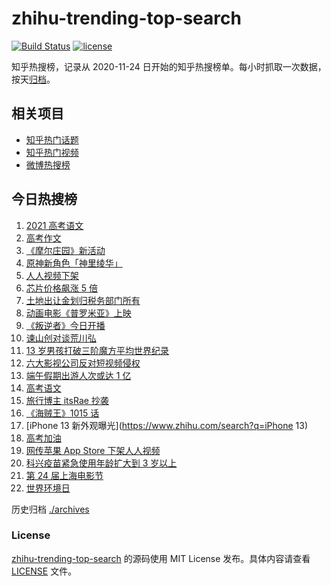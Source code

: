 # zhihu-trending-top-search

[![Build Status](https://github.com/justjavac/zhihu-trending-top-search/workflows/ci/badge.svg?branch=main)](https://github.com/justjavac/zhihu-trending-top-search/actions)
[![license](https://img.shields.io/github/license/justjavac/zhihu-trending-top-search)](https://github.com/justjavac/zhihu-trending-top-search/blob/main/LICENSE)

知乎热搜榜，记录从 2020-11-24 日开始的知乎热搜榜单。每小时抓取一次数据，按天[归档](./archives)。

## 相关项目

- [知乎热门话题](https://github.com/justjavac/zhihu-trending-hot-questions)
- [知乎热门视频](https://github.com/justjavac/zhihu-trending-hot-video)
- [微博热搜榜](https://github.com/justjavac/weibo-trending-hot-search)

## 今日热搜榜

<!-- BEGIN -->
<!-- 最后更新时间 Mon Jun 07 2021 23:26:25 GMT+0800 (China Standard Time) -->

1. [2021 高考语文](https://www.zhihu.com/search?q=高考语文)
2. [高考作文](https://www.zhihu.com/search?q=高考作文)
3. [《摩尔庄园》新活动](https://www.zhihu.com/search?q=摩尔庄园)
4. [原神新角色「神里绫华」](https://www.zhihu.com/search?q=原神)
5. [人人视频下架](https://www.zhihu.com/search?q=人人视频)
6. [芯片价格飙涨 5 倍](https://www.zhihu.com/search?q=芯片)
7. [土地出让金划归税务部门所有](https://www.zhihu.com/search?q=土地出让金)
8. [动画电影《普罗米亚》上映](https://www.zhihu.com/search?q=普罗米亚)
9. [《叛逆者》今日开播](https://www.zhihu.com/search?q=叛逆者)
10. [谏山创对谈荒川弘](https://www.zhihu.com/search?q=谏山创)
11. [13 岁男孩打破三阶魔方平均世界纪录](https://www.zhihu.com/search?q=魔方速拧)
12. [六大影视公司反对短视频侵权](https://www.zhihu.com/search?q=短视频侵权)
13. [端午假期出游人次或达 1 亿](https://www.zhihu.com/search?q=端午假期)
14. [高考语文](https://www.zhihu.com/search?q=高考语文)
15. [旅行博主 itsRae 抄袭](https://www.zhihu.com/search?q=itsRae)
16. [《海贼王》1015 话](https://www.zhihu.com/search?q=海贼王)
17. [iPhone 13 新外观曝光](https://www.zhihu.com/search?q=iPhone 13)
18. [高考加油](https://www.zhihu.com/search?q=高考)
19. [网传苹果 App Store 下架人人视频](https://www.zhihu.com/search?q=人人视频)
20. [科兴疫苗紧急使用年龄扩大到 3 岁以上](https://www.zhihu.com/search?q=科兴疫苗)
21. [第 24 届上海电影节](https://www.zhihu.com/search?q=上海电影节)
22. [世界环境日](https://www.zhihu.com/search?q=世界环境日)

<!-- END -->

历史归档 [./archives](./archives)

### License

[zhihu-trending-top-search](https://github.com/justjavac/zhihu-trending-top-search)
的源码使用 MIT License 发布。具体内容请查看 [LICENSE](./LICENSE) 文件。
